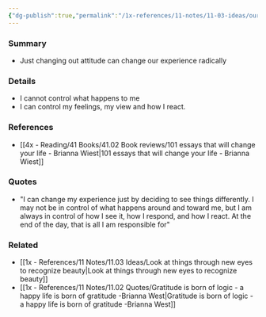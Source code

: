 ```yaml
---
{"dg-publish":true,"permalink":"/1x-references/11-notes/11-03-ideas/our-attitude-makes-all-the-difference/","title":"Our attitude makes all the difference","dgShowBacklinks":false}
---
```



### Summary
- Just changing out attitude can change our experience radically

### Details
- I cannot control what happens to me
- I can control my feelings, my view and how I react.

### References
- [[4x - Reading/41 Books/41.02 Book reviews/101 essays that will change your life - Brianna Wiest\|101 essays that will change your life - Brianna Wiest]]

### Quotes
- "I can change my experience just by deciding to see things differently. I may not be in control of what happens around and toward me, but I am always in control of how I see it, how I respond, and how I react. At the end of the day, that is all I am responsible for"

### Related
- [[1x - References/11 Notes/11.03 Ideas/Look at things through new eyes to recognize beauty\|Look at things through new eyes to recognize beauty]]
- [[1x - References/11 Notes/11.02 Quotes/Gratitude is born of logic - a happy life is born of gratitude -Brianna West\|Gratitude is born of logic - a happy life is born of gratitude -Brianna West]]
